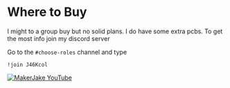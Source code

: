 
# Where to Buy 
I might to a group buy but no solid plans. I do have some extra pcbs. To get the most info join my discord server

Go to the `#choose-roles` channel and type 
~~~
!join J46Kcol
~~~

[![MakerJake YouTube](https://img.shields.io/badge/Discord-5865F2?style=for-the-badge&logo=discord&logoColor=white)](https://discord.gg/ktUDJ3w) 
